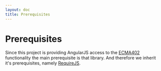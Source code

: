 ```yaml
---
layout: doc
title: Prerequisites
---
```


<a name="prerequisites"></a>
# Prerequisites


Since this project is providing AngularJS access to the [ECMA402](https://github.com/ibm-js/ecma402) functionality the
main prerequisite is that library. And therefore we inherit it's prerequisites, namely [RequireJS](http://requirejs.org/).

